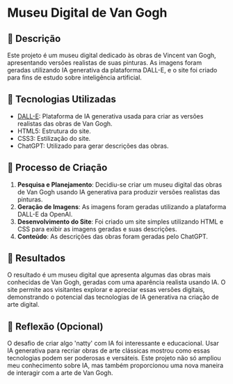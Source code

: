 # Museu Digital de Van Gogh

## 📒 Descrição
Este projeto é um museu digital dedicado às obras de Vincent van Gogh, apresentando versões realistas de suas pinturas. As imagens foram geradas utilizando IA generativa da plataforma DALL-E, e o site foi criado para fins de estudo sobre inteligência artificial.

## 🤖 Tecnologias Utilizadas
- [DALL-E](https://www.openai.com/dall-e): Plataforma de IA generativa usada para criar as versões realistas das obras de Van Gogh.
- HTML5: Estrutura do site.
- CSS3: Estilização do site.
- ChatGPT: Utilizado para gerar descrições das obras.

## 🧐 Processo de Criação
1. **Pesquisa e Planejamento**: Decidiu-se criar um museu digital das obras de Van Gogh usando IA generativa para produzir versões realistas das pinturas.
2. **Geração de Imagens**: As imagens foram geradas utilizando a plataforma DALL-E da OpenAI.
3. **Desenvolvimento do Site**: Foi criado um site simples utilizando HTML e CSS para exibir as imagens geradas e suas descrições.
4. **Conteúdo**: As descrições das obras foram geradas pelo ChatGPT.

## 🚀 Resultados
O resultado é um museu digital que apresenta algumas das obras mais conhecidas de Van Gogh, geradas com uma aparência realista usando IA. O site permite aos visitantes explorar e apreciar essas versões digitais, demonstrando o potencial das tecnologias de IA generativa na criação de arte digital.

## 💭 Reflexão (Opcional)
O desafio de criar algo 'natty' com IA foi interessante e educacional. Usar IA generativa para recriar obras de arte clássicas mostrou como essas tecnologias podem ser poderosas e versáteis. Este projeto não só ampliou meu conhecimento sobre IA, mas também proporcionou uma nova maneira de interagir com a arte de Van Gogh.
